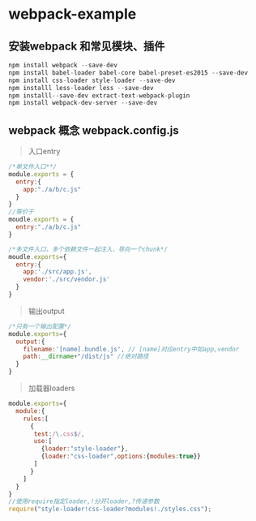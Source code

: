 # webpack-example
## 安装webpack 和常见模块、插件

```javascript
npm install webpack --save-dev
npm install babel-loader babel-core babel-preset-es2015 --save-dev
npm install css-loader style-loader --save-dev
npm installl less-loader less --save-dev
npm installl--save-dev extract-text-webpack-plugin
npm install webpack-dev-server --save-dev
```

## webpack 概念 webpack.config.js
>入口entry
```javascript
/*单文件入口**/
module.exports = {
  entry:{
    app:"./a/b/c.js"
  }
}
//等价于
moudle.exports = {
  entry:"./a/b/c.js"
}

/*多文件入口，多个依赖文件一起注入，导向一个chunk*/
moudle.exports={
  entry:{
    app:'./src/app.js',
    vendor:'./src/vendor.js'
  }
}
```

> 输出output

```javascript
/*只有一个输出配置*/
module.exports={
  output:{
    filename:'[name].bundle.js', // [name]对应entry中如app,vendor
    path:__dirname+"/dist/js" //绝对路径
  }
}

```

> 加载器loaders

```javascript
module.exports={
  module:{
    rules:[
      {
       test:/\.css$/,
       use:[
         {loader:"style-loader"},
         {loader:"css-loader",options:{modules:true}}
       ]
      }
    ]
  }
}
//使用require指定loader,!分开loader,?传递参数
require("style-loader!css-loader?modules!./styles.css");
```

